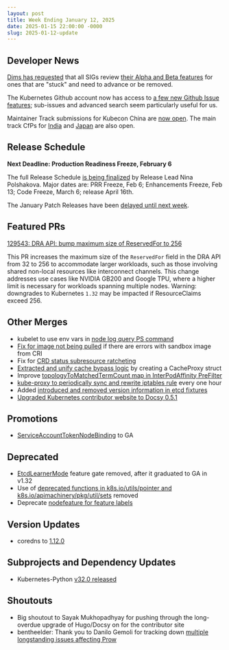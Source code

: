 ```yaml
---
layout: post
title: Week Ending January 12, 2025
date: 2025-01-15 22:00:00 -0000
slug: 2025-01-12-update
---
```


## Developer News

[Dims has requested](https://groups.google.com/a/kubernetes.io/g/dev/c/ng08jZqHI6U) that all SIGs review [their Alpha and Beta features](https://gist.github.com/dims/a0ecf5de51235968e12b9d6b62ac3a83#file-features-md) for ones that are "stuck" and need to advance or be removed.

The Kubernetes Github account now has access to [a few new Github Issue features](https://github.blog/changelog/2025-01-13-evolving-github-issues-public-preview/); sub-issues and advanced search seem particularly useful for us.

Maintainer Track submissions for Kubecon China are [now open](https://sessionize.com/project-lightning-talk-maintainer-track-china25/).  The main track CfPs for [India](https://events.linuxfoundation.org/kubecon-cloudnativecon-india/program/cfp/) and [Japan](https://events.linuxfoundation.org/kubecon-cloudnativecon-japan/program/cfp/) are also open.

## Release Schedule

**Next Deadline: Production Readiness Freeze, February 6**

The full Release Schedule [is being finalized](https://github.com/kubernetes/sig-release/pull/2706) by Release Lead Nina Polshakova.   Major dates are: PRR Freeze, Feb 6; Enhancements Freeze, Feb 13; Code Freeze, March 6; release April 16th.

The January Patch Releases have been [delayed until next week](https://groups.google.com/a/kubernetes.io/g/dev/c/gCrDwbGcQnY).

## Featured PRs

[129543: DRA API: bump maximum size of ReservedFor to 256](https://github.com/kubernetes/kubernetes/pull/129543)

This PR increases the maximum size of the `ReservedFor` field in the DRA API from
32 to 256 to accommodate larger workloads, such as those involving shared non-local
resources like interconnect channels. This change addresses use cases like NVIDIA GB200
and Google TPU, where a higher limit is necessary for workloads spanning multiple nodes.
Warning: downgrades to Kubernetes `1.32` may be impacted if ResourceClaims
exceed 256.

## Other Merges

* kubelet to use env vars in [node log query PS command](https://github.com/kubernetes/kubernetes/pull/129595)
* [Fix for image not being pulled](https://github.com/kubernetes/kubernetes/pull/129594) if there are errors with sandbox image from CRI
* Fix for [CRD status subresource ratcheting](https://github.com/kubernetes/kubernetes/pull/129506)
* [Extracted and unify cache bypass logic](https://github.com/kubernetes/kubernetes/pull/129443) by creating a CacheProxy struct
* Improve [topologyToMatchedTermCount map in InterPodAffinity PreFilter](https://github.com/kubernetes/kubernetes/pull/129427)
* [kube-proxy to periodically sync and rewrite iptables rule](https://github.com/kubernetes/kubernetes/pull/129329) every one hour
* Added [introduced and removed version information in etcd fixtures](https://github.com/kubernetes/kubernetes/pull/129624)
* [Upgraded Kubernetes contributor website to Docsy 0.5.1](https://github.com/kubernetes/contributor-site/pull/531)

## Promotions

* [ServiceAccountTokenNodeBinding](https://github.com/kubernetes/kubernetes/pull/129591) to GA

## Deprecated

* [EtcdLearnerMode](https://github.com/kubernetes/kubernetes/pull/129589) feature gate removed, after it graduated to GA in v1.32
* Use of [deprecated functions in k8s.io/utils/pointer and k8s.io/apimachinery/pkg/util/sets](https://github.com/kubernetes/kubernetes/pull/129444) removed
* Deprecate [nodefeature for feature labels](https://github.com/kubernetes/kubernetes/pull/129166)

## Version Updates

* coredns to [1.12.0](https://github.com/kubernetes/kubernetes/pull/128926)

## Subprojects and Dependency Updates

* Kubernetes-Python [v32.0 released](https://github.com/kubernetes-client/python/releases/tag/v32.0.0a1)

## Shoutouts

* Big shoutout to Sayak Mukhopadhyay for pushing through the long-overdue upgrade of Hugo/Docsy on for the contributor site
* bentheelder: Thank you to Danilo Gemoli for tracking down [multiple longstanding issues affecting Prow](https://github.com/kubernetes/test-infra/issues/33900)